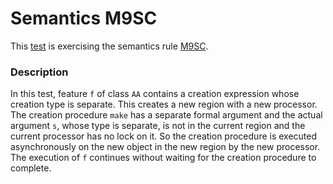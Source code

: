 # Semantics M9SC

This [test](.) is exercising the semantics rule [M9SC](../Readme.md).

### Description

In this test, feature `f` of class `AA` contains a creation expression whose creation type is separate. This creates a new region with a new processor. The creation procedure `make` has a separate formal argument and the actual argument `s`, whose type is separate, is not in the current region and the current processor has no lock on it. So the creation procedure is executed asynchronously on the new object in the new region by the new processor. The execution of `f` continues without waiting for the creation procedure to complete.
